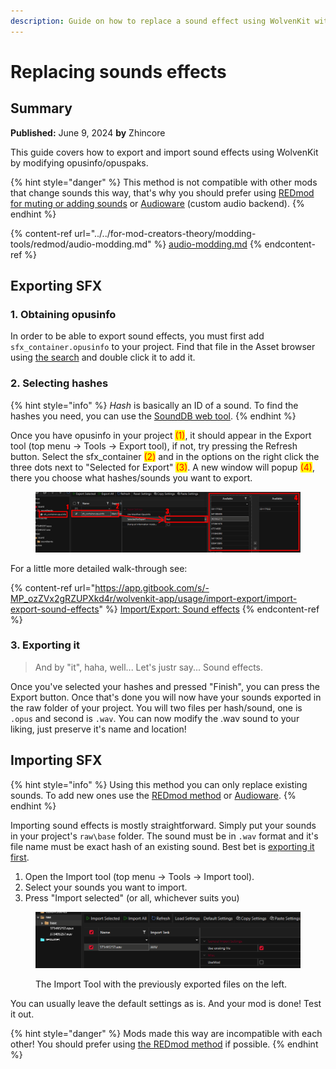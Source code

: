 ```yaml
---
description: Guide on how to replace a sound effect using WolvenKit without REDmod
---
```


# Replacing sounds effects

## Summary

**Published:** June 9, 2024 **by** Zhincore

This guide covers how to export and import sound effects using WolvenKit by modifying opusinfo/opuspaks.&#x20;

{% hint style="danger" %}
This method is not compatible with other mods that change sounds this way, that's why you should prefer using [REDmod for muting or adding sounds](../../for-mod-creators-theory/modding-tools/redmod/audio-modding.md) or [Audioware](https://www.nexusmods.com/cyberpunk2077/mods/12001) (custom audio backend).
{% endhint %}

{% content-ref url="../../for-mod-creators-theory/modding-tools/redmod/audio-modding.md" %}
[audio-modding.md](../../for-mod-creators-theory/modding-tools/redmod/audio-modding.md)
{% endcontent-ref %}

## Exporting SFX

### 1. Obtaining opusinfo

In order to be able to export sound effects, you must first add `sfx_container.opusinfo` to your project. Find that file in the Asset browser using [the search](https://wiki.redmodding.org/wolvenkit/wolvenkit-app/usage/wolvenkit-search-finding-files) and double click it to add it.&#x20;

### 2. Selecting hashes

{% hint style="info" %}
_Hash_ is basically an ID of a sound. To find the hashes you need, you can use the [SoundDB web tool](https://sounddb.redmodding.org/sfx).
{% endhint %}

Once you have opusinfo in your project <mark style="color:red;">(1)</mark>, it should appear in the Export tool (top menu -> Tools -> Export tool), if not, try pressing the Refresh button. Select the sfx\_container <mark style="color:red;">(2)</mark> and in the options on the right click the three dots next to "Selected for Export" <mark style="color:red;">(3)</mark>. A new window will popup <mark style="color:red;">(4)</mark>, there you choose what hashes/sounds you want to export.

<figure><img src="../../.gitbook/assets/spaces_-MP_ozZVx2gRZUPXkd4r_uploads_oNAqRdzmJfZm38JdzauL_image.webp" alt=""><figcaption></figcaption></figure>

For a little more detailed walk-through see:

{% content-ref url="https://app.gitbook.com/s/-MP_ozZVx2gRZUPXkd4r/wolvenkit-app/usage/import-export/import-export-sound-effects" %}
[Import/Export: Sound effects](https://app.gitbook.com/s/-MP\_ozZVx2gRZUPXkd4r/wolvenkit-app/usage/import-export/import-export-sound-effects)
{% endcontent-ref %}

### 3. Exporting it

> And by "it", haha, well... Let's justr say... Sound effects.

Once you've selected your hashes and pressed "Finish", you can press the Export button. Once that's done you will now have your sounds exported in the raw folder of your project. You will two files per hash/sound, one is `.opus` and second is `.wav`. You can now modify the .wav sound to your liking, just preserve it's name and location!

## Importing SFX

{% hint style="info" %}
Using this method you can only replace existing sounds. To add new ones use the [REDmod method](../../for-mod-creators-theory/modding-tools/redmod/audio-modding.md) or [Audioware](https://www.nexusmods.com/cyberpunk2077/mods/12001).
{% endhint %}

Importing sound effects is mostly straightforward. Simply put your sounds in your project's `raw\base` folder. The sound must be in `.wav` format and it's file name must be exact hash of an existing sound. Best bet is [exporting it first](replacing-sounds-effects.md#exporting-sfx).&#x20;

1. Open the Import tool  (top menu -> Tools -> Import tool).
2. Select your sounds you want to import.
3. Press "Import selected" (or all, whichever suits you)

<figure><img src="../../.gitbook/assets/image (418).png" alt=""><figcaption><p>The Import Tool with the previously exported files on the left.</p></figcaption></figure>

You can usually leave the default settings as is. And your mod is done! Test it out.

{% hint style="danger" %}
Mods made this way are incompatible with each other! You should prefer using [the REDmod method](../../for-mod-creators-theory/modding-tools/redmod/audio-modding.md) if possible.
{% endhint %}
